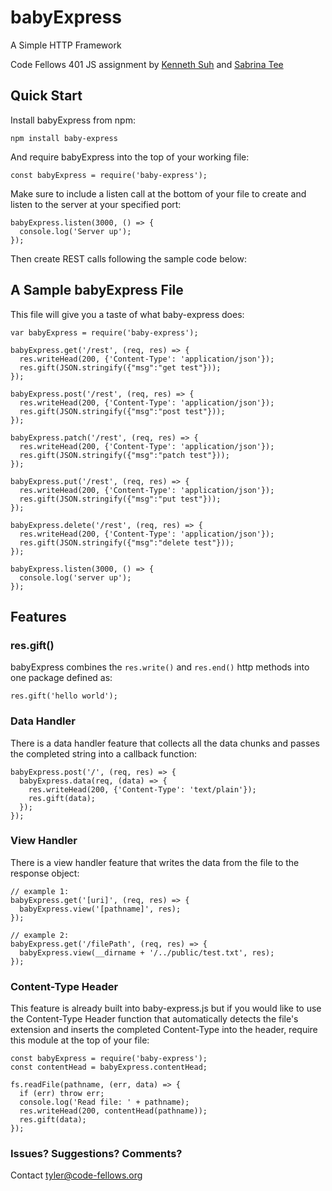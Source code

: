 # babyExpress
A Simple HTTP Framework

Code Fellows 401 JS assignment by [Kenneth Suh](https://github.com/suhk) and [Sabrina Tee](https://github.com/sabbyt)

## Quick Start
Install babyExpress from npm:
```
npm install baby-express
```
And require babyExpress into the top of your working file:
```
const babyExpress = require('baby-express');
```
Make sure to include a listen call at the bottom of your file to create and listen to the server at your specified port:
```
babyExpress.listen(3000, () => {
  console.log('Server up');
});
```
Then create REST calls following the sample code below:

## A Sample babyExpress File
This file will give you a taste of what baby-express does:
```
var babyExpress = require('baby-express');

babyExpress.get('/rest', (req, res) => {
  res.writeHead(200, {'Content-Type': 'application/json'});
  res.gift(JSON.stringify({"msg":"get test"}));
});

babyExpress.post('/rest', (req, res) => {
  res.writeHead(200, {'Content-Type': 'application/json'});
  res.gift(JSON.stringify({"msg":"post test"}));
});

babyExpress.patch('/rest', (req, res) => {
  res.writeHead(200, {'Content-Type': 'application/json'});
  res.gift(JSON.stringify({"msg":"patch test"}));
});

babyExpress.put('/rest', (req, res) => {
  res.writeHead(200, {'Content-Type': 'application/json'});
  res.gift(JSON.stringify({"msg":"put test"}));
});

babyExpress.delete('/rest', (req, res) => {
  res.writeHead(200, {'Content-Type': 'application/json'});
  res.gift(JSON.stringify({"msg":"delete test"}));
});

babyExpress.listen(3000, () => {
  console.log('server up');
});
```

## Features
### res.gift()
babyExpress combines the ```res.write()``` and ```res.end()``` http methods into one package defined as:
```
res.gift('hello world');
```

### Data Handler
There is a data handler feature that collects all the data chunks and passes the completed string into a callback function:
```
babyExpress.post('/', (req, res) => {
  babyExpress.data(req, (data) => {
    res.writeHead(200, {'Content-Type': 'text/plain'});
    res.gift(data);
  });
});
```

### View Handler
There is a view handler feature that writes the data from the file to the response object:
```
// example 1:
babyExpress.get('[uri]', (req, res) => {
  babyExpress.view('[pathname]', res);
});

// example 2:
babyExpress.get('/filePath', (req, res) => {
  babyExpress.view(__dirname + '/../public/test.txt', res);
});

```

### Content-Type Header
This feature is already built into baby-express.js but if you would like to use the Content-Type Header function that automatically detects the file's extension and inserts the completed Content-Type into the header, require this module at the top of your file:
```
const babyExpress = require('baby-express');
const contentHead = babyExpress.contentHead;

fs.readFile(pathname, (err, data) => {
  if (err) throw err;
  console.log('Read file: ' + pathname);
  res.writeHead(200, contentHead(pathname));
  res.gift(data);
});
```

### Issues? Suggestions? Comments?
Contact tyler@code-fellows.org
